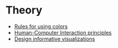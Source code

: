 # Theory

- [Rules for using colors](https://nbisweden.github.io/Rcourse/files/rules_for_using_color.pdf)
- [Human-Computer Interaction principles](https://towardsdatascience.com/knowing-these-5-hcis-principles-will-make-your-data-visualization-look-amazing-efbf22f05ab8)
- [Design informative visualizations](https://towardsdatascience.com/how-to-design-more-informative-visualizations-19f27fc8549a)
